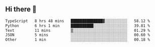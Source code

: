 ## Hi there 👋

<!--
**whirlun/whirlun** is a ✨ _special_ ✨ repository because its `README.md` (this file) appears on your GitHub profile.

Here are some ideas to get you started:

- 🔭 I’m currently working on ...
- 🌱 I’m currently learning ...
- 👯 I’m looking to collaborate on ...
- 🤔 I’m looking for help with ...
- 💬 Ask me about ...
- 📫 How to reach me: ...
- 😄 Pronouns: ...
- ⚡ Fun fact: ...
-->
<!--START_SECTION:waka-->

```txt
TypeScript   8 hrs 48 mins   ██████████████▓░░░░░░░░░░   58.12 %
Python       6 hrs 1 min     ██████████░░░░░░░░░░░░░░░   39.81 %
Text         11 mins         ▒░░░░░░░░░░░░░░░░░░░░░░░░   01.29 %
JSON         5 mins          ░░░░░░░░░░░░░░░░░░░░░░░░░   00.60 %
Other        1 min           ░░░░░░░░░░░░░░░░░░░░░░░░░   00.18 %
```

<!--END_SECTION:waka-->
